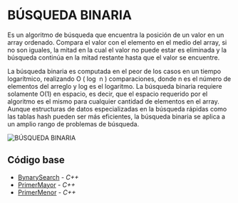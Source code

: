 # BÚSQUEDA BINARIA

Es un algoritmo de búsqueda que encuentra la posición de un valor en un array ordenado. Compara el valor con el elemento en el medio del array, si no son iguales, la mitad en la cual el valor no puede estar es eliminada y la búsqueda continúa en la mitad restante hasta que el valor se encuentre.

La búsqueda binaria es computada en el peor de los casos en un tiempo logarítmico, realizando O ( log ⁡ n ) comparaciones, donde n es el número de elementos del arreglo y log es el logaritmo. La búsqueda binaria requiere solamente O(1) en espacio, es decir, que el espacio requerido por el algoritmo es el mismo para cualquier cantidad de elementos en el array. Aunque estructuras de datos especializadas en la búsqueda rápidas como las tablas hash pueden ser más eficientes, la búsqueda binaria se aplica a un amplio rango de problemas de búsqueda.

![BÚSQUEDA BINARIA](https://programacionpython80889555.files.wordpress.com/2021/12/ejemplo.png)

## Código base
-  [BynarySearch](binarySearch.cpp) - _C++_
-  [PrimerMayor](primerMayor.cpp) - _C++_
-  [PrimerMenor](primeroMenor.cpp) - _C++_